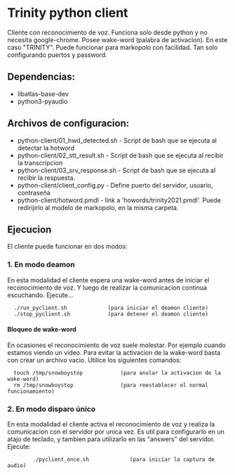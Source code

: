 # Trinity python client
Cliente con reconocimiento de voz. Funciona solo desde python y no necesita google-chrome.
Posee wake-word (palabra de activacion). En este caso "TRINITY".
Puede funcionar para markopolo con facilidad. Tan solo configurando puertos y password.

## Dependencias:
- libatlas-base-dev
- python3-pyaudio

## Archivos de configuracion:

* python-client/01_hwd_detected.sh        - Script de bash que se ejecuta al detectar la hotword
* python-client/02_stt_result.sh          - Script de bash que se ejecuta al recibir la transcripcion
* python-client/03_srv_response.sh        - Script de bash que se ejecuta al recibir la respuesta.
* python-client/client_config.py          - Define puerto del servidor, usuario, contraseña
* python-client/hotword.pmdl              - link a 'howords/trinity2021.pmdl'. Puede redirijirlo al modelo de markopolo, en la misma carpeta.


## Ejecucion

El cliente puede funcionar en dos modos:

### **1. En modo deamon** 
En esta modalidad el cliente espera una wake-word antes de iniciar el reconocimiento de voz. Y luego de realizar la comunicacion continua escuchando. Ejecute...

      ./run_pyclient.sh             (para iniciar el deamon cliente)
      ./stop_pyclient.sh            (para detener el deamon cliente)

   #### Bloqueo de wake-word
   En ocasiones el reconocimiento de voz suele molestar. Por ejemplo cuando estamos viendo un video.
   Para evitar la activacion de la wake-word basta con crear un archivo vacio. Utilice los siguientes comandos:

      touch /tmp/snowboystop            (para anular la activacion de la wake-word)
      rm /tmp/snowboystop               (para reestablecer el normal funcionamiento)


### **2. En modo disparo único** 
En esta modalidad el cliente activa el reconocimiento de voz y realiza la comunicacion con el servidor por unica vez. Es util para configurarlo en un atajo de teclado, y tambien para utilizarlo en las "answers" del servidor. Ejecute:

            ./pyclient_once.sh             (para iniciar la captura de audio)
